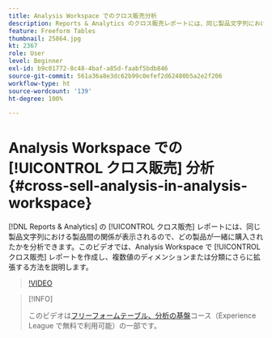 ```yaml
---
title: Analysis Workspace でのクロス販売分析
description: Reports & Analytics のクロス販売レポートには、同じ製品文字列における製品間の関係が表示されるので、どの製品が一緒に購入されたかを分析できます。このビデオでは、Analysis Workspace でクロス販売レポートを作成し、複数値のディメンションまたは分類にさらに拡張する方法を説明します。
feature: Freeform Tables
thumbnail: 25864.jpg
kt: 2367
role: User
level: Beginner
exl-id: b9c01772-8c48-4baf-a85d-faabf5bdb846
source-git-commit: 561a36a8e3dc62b99c0efef2d62480b5a2e2f206
workflow-type: ht
source-wordcount: '139'
ht-degree: 100%

---
```


# Analysis Workspace での [!UICONTROL クロス販売] 分析 {#cross-sell-analysis-in-analysis-workspace}

[!DNL Reports & Analytics] の [!UICONTROL クロス販売] レポートには、同じ製品文字列における製品間の関係が表示されるので、どの製品が一緒に購入されたかを分析できます。このビデオでは、Analysis Workspace で [!UICONTROL クロス販売] レポートを作成し、複数値のディメンションまたは分類にさらに拡張する方法を説明します。

>[!VIDEO](https://video.tv.adobe.com/v/25864/?quality=12)

>[!INFO]
>
> このビデオは[フリーフォームテーブル、分析の基盤](https://experienceleague.adobe.com/?recommended=Analytics-U-1-2020.3)コース（Experience League で無料で利用可能）の一部です。
